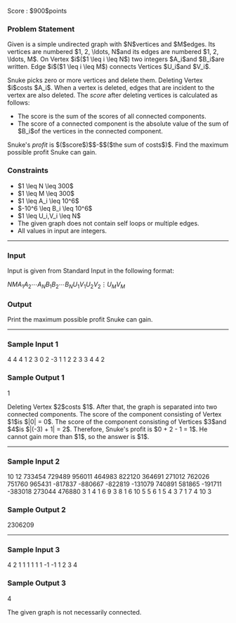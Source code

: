 
<div>

<span>

<span>

<p>
Score : $900$points
</p>

<div>

<section>

### **Problem Statement**

<p>
Given is a simple undirected graph with $N$vertices and $M$edges.
Its vertices are numbered $1, 2, \ldots, N$and its edges are numbered $1, 2, \ldots, M$.
On Vertex $i$($1 \leq i \leq N$) two integers $A_i$and $B_i$are written.
Edge $i$($1 \leq i \leq M$) connects Vertices $U_i$and $V_i$.
</p>

<p>
Snuke picks zero or more vertices and delete them.
Deleting Vertex $i$costs $A_i$.
When a vertex is deleted, edges that are incident to the vertex are also deleted.
The 
<em>
score
</em>
after deleting vertices is calculated as follows:
</p>

<ul>

<li>
The score is the sum of the scores of all connected components.
</li>

<li>
The score of a connected component is the absolute value of the sum of $B_i$of the vertices in the connected component.
</li>

</ul>

<p>
Snuke's 
<em>
profit
</em>
is $($score$)$$-$$($the sum of costs$)$.
Find the maximum possible profit Snuke can gain.
</p>

</section>

</div>

<div>

<section>

### **Constraints**

<ul>

<li>
$1 \leq N \leq 300$
</li>

<li>
$1 \leq M \leq 300$
</li>

<li>
$1 \leq A_i \leq 10^6$
</li>

<li>
$-10^6 \leq B_i \leq 10^6$
</li>

<li>
$1 \leq U_i,V_i \leq N$
</li>

<li>
The given graph does not contain self loops or multiple edges.
</li>

<li>
All values in input are integers.
</li>

</ul>

</section>

</div>

---

<div>

<div>

<section>

### **Input**

<p>
Input is given from Standard Input in the following format:
</p>

<div>

$N$$M$$A_1$$A_2$$\cdots$$A_N$$B_1$$B_2$$\cdots$$B_N$$U_1$$V_1$$U_2$$V_2$$\vdots$$U_M$$V_M$
</div>

</section>

</div>

<div>

<section>

### **Output**

<p>
Print the maximum possible profit Snuke can gain.
</p>

</section>

</div>

</div>

---

<div>

<section>

### **Sample Input 1**

<div>

4 4
4 1 2 3
0 2 -3 1
1 2
2 3
3 4
4 2

</div>

</section>

</div>

<div>

<section>

### **Sample Output 1**

<div>

1

</div>

<p>
Deleting Vertex $2$costs $1$.
After that, the graph is separated into two connected components.
The score of the component consisting of Vertex $1$is $|0| = 0$. The score of the component consisting of Vertices $3$and $4$is $|(-3) + 1| = 2$.
Therefore, Snuke's profit is $0 + 2 - 1 = 1$.
He cannot gain more than $1$, so the answer is $1$.
</p>

</section>

</div>

---

<div>

<section>

### **Sample Input 2**

<div>

10 12
733454 729489 956011 464983 822120 364691 271012 762026 751760 965431
-817837 -880667 -822819 -131079 740891 581865 -191711 -383018 273044 476880
3 1
4 1
6 9
3 8
1 6
10 5
5 6
1 5
4 3
7 1
7 4
10 3

</div>

</section>

</div>

<div>

<section>

### **Sample Output 2**

<div>

2306209

</div>

</section>

</div>

---

<div>

<section>

### **Sample Input 3**

<div>

4 2
1 1 1 1
1 1 -1 -1
1 2
3 4

</div>

</section>

</div>

<div>

<section>

### **Sample Output 3**

<div>

4

</div>

<p>
The given graph is not necessarily connected.
</p>

</section>

</div>

</span>

</span>

</div>

